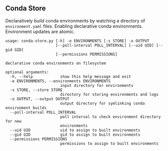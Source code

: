 Conda Store
-----------------------

Declaratively build conda environments by watching a directory of
`environment.yaml` files. Enabling declarative conda
environments. Environment updates are atomic.

```shell
usage: conda-store.py [-h] -e ENVIRONMENTS [-s STORE] -o OUTPUT
                      [--poll-interval POLL_INTERVAL] [--uid UID] [--gid GID]
                      [--permissions PERMISSIONS]

declarative conda environments on filesystem

optional arguments:
  -h, --help            show this help message and exit
  -e ENVIRONMENTS, --environments ENVIRONMENTS
                        input directory for environments
  -s STORE, --store STORE
                        directory for storing environments and logs
  -o OUTPUT, --output OUTPUT
                        output directory for symlinking conda environment builds
  --poll-interval POLL_INTERVAL
                        poll interval to check environment directory for new
                        environments
  --uid UID             uid to assign to built environments
  --gid GID             gid to assign to built environments
  --permissions PERMISSIONS
                        permissions to assign to built environments
```

